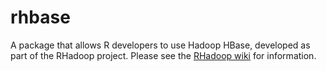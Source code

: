 rhbase
======

A package that allows R developers to use Hadoop HBase, developed as part of the RHadoop project. Please see the [RHadoop wiki](https://github.com/RevolutionAnalytics/RHadoop/wiki) for information. 
